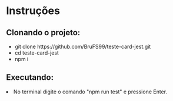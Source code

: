 # Instruções

## Clonando o projeto:

<ul>
<li>git clone https://github.com/BruFS99/teste-card-jest.git</li>
<li>cd teste-card-jest</li>
<li>npm i</li>
</ul>

## Executando:
<li>No terminal digite o comando "npm run test" e pressione Enter.</li>

